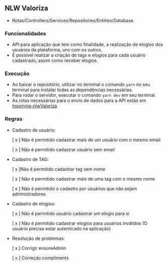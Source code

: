 ## NLW Valoriza
- Rotas/Controllers/Services/Repositories/Entities/Database.

### Funcionalidades
- API para aplicação que tem como finalidade, a realização de elogios dos usuários da plataforma, uns com os outros.
- É possível realizar a criação de tags e elogios para cada usuário cadastrado, assim como receber elogios.

### Execução
- Ao baixar o repositório, utilizar no terminal o comando `yarn` no seu terminal para instalar todas as dependências necessárias.
- Para rodar o servidor, executar o comando `yarn dev` em seu terminal.
- As rotas necessárias para o envio de dados para a API estão em [Insomnia-nlwValoriza](https://github.com/maiasb/Insomnia-nlwValoriza)

### Regras

- Cadastro de usuário:

    [ x ] Não é permitido cadastrar mais de um usuário com o mesmo email

    [ x ] Não é permitido cadastrar usuário sem email

- Cadastro de TAG:

    [ x ]Não é permitido cadastrar tag sem nome

    [ x ] Não é permitido cadastrar mais de uma tag com o mesmo nome

    [ x ] Não é permitido o cadastro por usuários que não sejam administradores

- Cadastro de elogios:

    [ x ] Não é permitido usuário cadastrar um elogio para si

    [ x ] Não é permitido cadastrar elogios para usuários inválidos (O usuário precisa estar autenticado na aplicação)

- Resolução de problemas:

    [ x ] Corrigir ensureAdmin
    
    [ x ] Correção compliments
